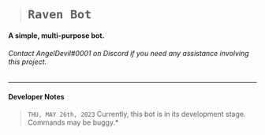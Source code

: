 > # `Raven Bot`
#### A simple, multi-purpose bot.
###### Contact AngelDevil#0001 on Discord if you need any assistance involving this project.
***
#### Developer Notes

> `THU, MAY 26th, 2023` Currently, this bot is in its development stage. Commands may be buggy.*
